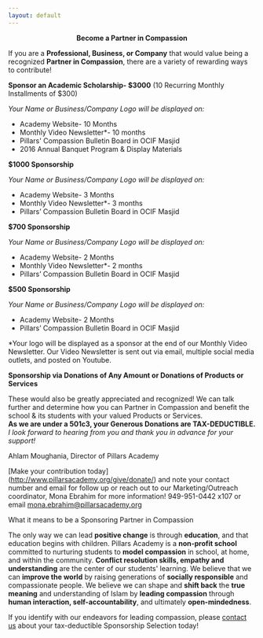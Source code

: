 ```yaml
---
layout: default
---
```


<b><center>Become a Partner in Compassion</center></b>

If you are a **Professional, Business, or Company** that would value being a recognized **Partner in Compassion**, there are a variety of rewarding ways to contribute!

<b>Sponsor an Academic Scholarship- $3000</b>
(10 Recurring Monthly Installments of $300)  

*Your Name or Business/Company Logo will be displayed on:*

* Academy Website- 10 Months
* Monthly Video Newsletter*- 10 months  
* Pillars' Compassion Bulletin Board in OCIF Masjid  
* 2016 Annual Banquet Program & Display Materials

<b>$1000 Sponsorship</b>

*Your Name or Business/Company Logo will be displayed on:*

* Academy Website- 3 Months  
* Monthly Video Newsletter*- 3 months  
* Pillars’ Compassion Bulletin Board in OCIF Masjid</center>

<b>$700 Sponsorship</b>  

*Your Name or Business/Company Logo will be displayed on:*  

* Academy Website- 2 Months  
* Monthly Video Newsletter*- 2 months  
* Pillars’ Compassion Bulletin Board in OCIF Masjid


<b>$500 Sponsorship</b>  

*Your Name or Business/Company Logo will be displayed on:*  

* Academy Website- 2 Months  
* Pillars’ Compassion Bulletin Board in OCIF Masjid

*Your logo will be displayed as a sponsor at the end of our Monthly Video Newsletter. Our Video Newsletter is sent out via email, multiple social media outlets, and posted on Youtube.

<b>Sponsorship via Donations of Any Amount or Donations of Products or Services</b>

These would also be greatly appreciated and recognized! We can talk further and determine how you can Partner in Compassion and benefit the school & its students with your valued Products or Services.  
**As we are under a 501c3, your Generous Donations are TAX-DEDUCTIBLE.**  
*I look forward to hearing from you and thank you in advance for your support!*

Ahlam Moughania, Director of Pillars Academy


[Make your contribution today] (http://www.pillarsacademy.org/give/donate/) and note your contact number and email for follow up or reach out to our Marketing/Outreach coordinator, Mona Ebrahim for more information!  949-951-0442 x107 or email <mona.ebrahim@pillarsacademy.org>

What it means to be a Sponsoring Partner in Compassion

The only way we can lead **positive change** is through **education**, and that education begins with children. Pillars Academy is a **non-profit school** committed to nurturing students to **model compassion** in school, at home, and within the community. **Conflict resolution skills, empathy and understanding** are the center of our students' learning. We believe that we can **improve the world** by raising generations of **socially responsible** and compassionate people. We believe we can shape and **shift back** the **true meaning** and understanding of Islam by **leading compassion** through **human interaction, self-accountability**, and ultimately **open-mindedness**.

If you identify with our endeavors for leading compassion, please [contact us](mona.ebrahim@pillarsacademy.org) about your tax-deductible Sponsorship Selection today!
